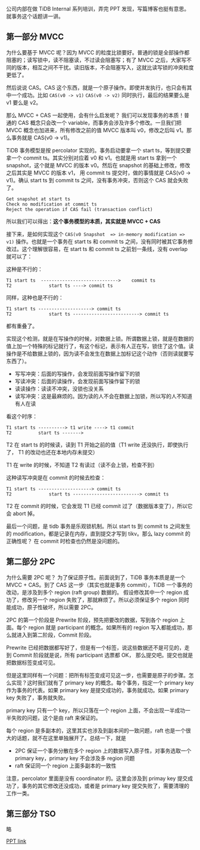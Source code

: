 公司内部在做 TiDB Internal 系列培训，弄完 PPT 发现，写篇博客也挺有意思。就事务这个话题讲一讲。

## 第一部分 MVCC

为什么要基于 MVCC 呢？因为 MVCC 的粒度比锁要好。普通的锁是全部操作都阻塞的；读写锁中，读不阻塞读，不过读会阻塞写；有了 MVCC 之后，大家写不同的版本，相互之间不干扰。读旧版本，不会阻塞写入，这就比读写锁的冲突粒度更低了。

然后说说 CAS。CAS 这个东西，就是一个原子操作。即使并发执行，也只会有其中一个成功。比如 `CAS(v0 -> v1)`  `CAS(v0 -> v2)` 同时执行，最后的结果要么是 v1 要么是 v2。

那么 MVCC + CAS 一起使用，会有什么启发呢？ 我们可以发现事务的本质！普通的 CAS 概念只会改一个 variable，而事务会涉及许多个修改。一旦我们把 MVCC 概念也加进来，所有修改之前的值 MVCC 版本叫 v0，修改之后叫 v1。那么事务就是 CAS(v0 -> v1)。

TiDB 事务模型是按 percolator 实现的。事务启动要拿一个 start ts，等到提交要拿一个 commit ts。其实分别对应着 v0 和 v1。也就是用 start ts 拿到一个 snapshot，这个就是 MVCC 的版本 v0。然后在 snapshot 的基础上修改，修改之后其实是 MVCC 的版本 v1，
用 commit ts 提交时，做的事情就是 CAS(v0 -> v1)。确认 start ts 到 commit ts 之间，没有事务冲突，否则这个 CAS 就会失败了。

    Get snapshot at start ts
    Check no modification at commit ts
    Reject the operation if CAS fail (transaction conflict)

所以我们可以得出：**这个事务模型的本质，其实就是 MVCC + CAS**

接下来，是如何实现这个 `CAS(v0 Snapshot  => in-memory modification => v1)` 操作。也就是一个事务在 start ts 和 commit ts 之间，没有同时被其它事务修改过。这个理解很容易，在 start ts 和 commit ts 之前划一条线，没有 overlap 就可以了：

这种是不行的：

    T1 start ts  ----------------------------->    commit ts
    T2              start ts ----> commit ts
    
同样，这种也是不行的：

    T1 start ts --------------------> commit ts
    T2              start ts -------------------------> commit ts

都有重叠了。

实现这个检测，就是在写操作的时候，对数据上锁。所谓数据上锁，就是在数据的值上加一个特殊的标记就行了，有这个标记，表示有人正在写，锁住了这个值。读操作是不给数据上锁的，因为读不会发生在数据上加标记这个动作（否则读就要写东西了）。

* 写写冲突：后面的写操作，会发现前面写操作留下的锁
* 写读冲突：后面的读操作，会发现前面写操作留下的锁
* 读读操作：读读不冲突，没锁也没关系
* 读写冲突：这是最麻烦的。因为读的人不会在数据上加锁，所以写的人不知道有人在读

看这个时序：

    T1 start ts ----------> t1 write ----> t1 commit
    T2          start ts ------->

T2 在 start ts 的时候读，读到 T1 开始之前的值（T1 write 还没执行，即使执行了， T1 的改动也还在本地内存未提交）

T1 在 write 的时候，不知道 T2 有读过（读不会上锁，检查不到）

这种读写冲突是在 commit 的时候去检查：

    T1 start ts --------------------> commit ts
    T2              start ts -------------------------> commit ts

T2 在 commit 的时候，它会发现 T1 已经 commit 过了（数据版本变了），所以它会 abort 掉。

最后一个问题，是 tidb 事务是乐观锁机制。所以 start ts 到 commit ts 之间发生的 modification，都是记录在内存，直到提交才写到 tikv。那么 lazy commit 的正确性呢？ 在 commit 时检查也仍然是没问题的。

## 第二部分 2PC

为什么需要 2PC 呢？ 为了保证原子性。前面说到了，TiDB 事务本质是是一个 MVCC + CAS。到了 CAS 这一步（其实也就是事务 commit），TiDB 一个事务的改动，是涉及到多个 region (raft group) 数据的。
假设修改其中一个 region 成功了，修改另一个 region 失败了，那就麻烦了。所以必须保证多个 region 同时能成功，原子性破坏，所以需要 2PC。

2PC 的第一个阶段是 Prewrite 阶段，预先把要改的数据，写到各个 region 上面。每个 region 就是 participant 的概念。如果所有的 region 写入都能成功，那么就进入到第二阶段，Commit 阶段。

Prewrite 已经把数据都写好了，但是有一个标签，说这些数据还不是可见的，走到 Commit 阶段就是说，所有 participant 选票都 OK， 那么提交吧。提交也就是把数据标签变成可见。

但是这里同样有一个问题：把所有标签变成可见这一步，也需要是原子的步骤。怎么实现？这时我们就有了 primary key 的概念。每个事务，指定一个 primary key 作为事务的代表。如果 primary key 是提交成功的，事务就成功。如果 primary key 失败了，事务就失败。

primary key 只有一个 key，所以只落在一个 region 上面，不会出现一半成功一半失败的问题，这个是由 raft 来保证的。

每个 region 是多副本的，这里其实也涉及到副本间的一致问题，raft 也是一个很大的话题，就不在这里单独展开了。总结一下，就是

* 2PC 保证一个事务分散在多个 region 上的数据写入原子性，对事务选取一个 primary key，primary key 不会涉及多 region 问题
* raft 保证同一个 region 上面多副本的一致性

注意，percolator 里面是没有 coordinator 的。这里会涉及到 primay key 提交成功了，事务的其它修改还没成功，或者是 primary key 提交失败了，需要清理的工作一类。

## 第三部分 TSO

略

[PPT link](https://docs.google.com/presentation/d/19ARcGdA0majRipJvEPfaES8eUyM-lunS_mPwipic8e4/edit?usp=sharing)
